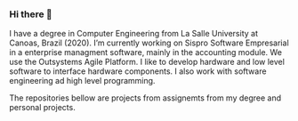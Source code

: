 ### Hi there 👋

I have a degree in Computer Engineering from La Salle University at Canoas, Brazil (2020).
I’m currently working on Sispro Software Empresarial in a enterprise managment software, mainly in the accounting module. We use the Outsystems Agile Platform.
I like to develop hardware and low level software to interface hardware components. I also work with software engineering ad high level programming.

The repositories bellow are projects from assignemts from my degree and personal projects.

<!--
**victorsvi/victorsvi** is a ✨ _special_ ✨ repository because its `README.md` (this file) appears on your GitHub profile.

Here are some ideas to get you started:

- 🔭 I’m currently working on ...
- 🌱 I’m currently learning ...
- 👯 I’m looking to collaborate on ...
- 🤔 I’m looking for help with ...
- 💬 Ask me about ...
- 📫 How to reach me: ...
- 😄 Pronouns: ...
- ⚡ Fun fact: ...
-->
